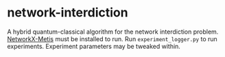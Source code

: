 # network-interdiction
A hybrid quantum-classical algorithm for the network interdiction problem. [NetworkX-Metis](https://github.com/networkx/networkx-metis/) must be installed to run. Run `experiment_logger.py` to run experiments. Experiment parameters may be tweaked within.
